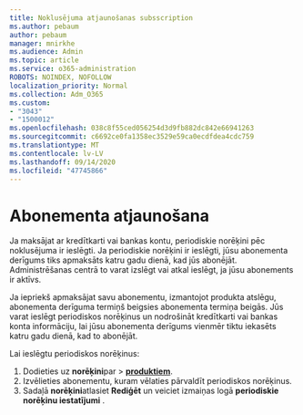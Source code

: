 ```yaml
---
title: Noklusējuma atjaunošanas subsscription
ms.author: pebaum
author: pebaum
manager: mnirkhe
ms.audience: Admin
ms.topic: article
ms.service: o365-administration
ROBOTS: NOINDEX, NOFOLLOW
localization_priority: Normal
ms.collection: Adm_O365
ms.custom:
- "3043"
- "1500012"
ms.openlocfilehash: 038c8f55ced056254d3d9fb882dc842e66941263
ms.sourcegitcommit: c6692ce0fa1358ec3529e59ca0ecdfdea4cdc759
ms.translationtype: MT
ms.contentlocale: lv-LV
ms.lasthandoff: 09/14/2020
ms.locfileid: "47745866"
---
```

# <a name="renewing-your-subscription"></a>Abonementa atjaunošana

Ja maksājat ar kredītkarti vai bankas kontu, periodiskie norēķini pēc noklusējuma ir ieslēgti. Ja periodiskie norēķini ir ieslēgti, jūsu abonementa derīgums tiks apmaksāts katru gadu dienā, kad jūs abonējāt. Administrēšanas centrā to varat izslēgt vai atkal ieslēgt, ja jūsu abonements ir aktīvs.

Ja iepriekš apmaksājat savu abonementu, izmantojot produkta atslēgu, abonementa derīguma termiņš beigsies abonementa termiņa beigās. Jūs varat ieslēgt periodiskos norēķinus un nodrošināt kredītkarti vai bankas konta informāciju, lai jūsu abonementa derīgums vienmēr tiktu iekasēts katru gadu dienā, kad to abonējāt.

Lai ieslēgtu periodiskos norēķinus: 

1. Dodieties uz **norēķini**par  >  **[produktiem](https://go.microsoft.com/fwlink/p/?linkid=842054)**.
2. Izvēlieties abonementu, kuram vēlaties pārvaldīt periodiskos norēķinus.
3. Sadaļā **norēķini**atlasiet **Rediģēt** un veiciet izmaiņas logā **periodiskie norēķinu iestatījumi** . 
